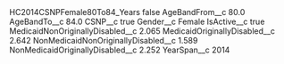 <?xml version="1.0" encoding="UTF-8"?>
<CustomMetadata xmlns="http://soap.sforce.com/2006/04/metadata" xmlns:xsi="http://www.w3.org/2001/XMLSchema-instance" xmlns:xsd="http://www.w3.org/2001/XMLSchema">
    <label>HC2014CSNPFemale80To84_Years</label>
    <protected>false</protected>
    <values>
        <field>AgeBandFrom__c</field>
        <value xsi:type="xsd:double">80.0</value>
    </values>
    <values>
        <field>AgeBandTo__c</field>
        <value xsi:type="xsd:double">84.0</value>
    </values>
    <values>
        <field>CSNP__c</field>
        <value xsi:type="xsd:boolean">true</value>
    </values>
    <values>
        <field>Gender__c</field>
        <value xsi:type="xsd:string">Female</value>
    </values>
    <values>
        <field>IsActive__c</field>
        <value xsi:type="xsd:boolean">true</value>
    </values>
    <values>
        <field>MedicaidNonOriginallyDisabled__c</field>
        <value xsi:type="xsd:double">2.065</value>
    </values>
    <values>
        <field>MedicaidOriginallyDisabled__c</field>
        <value xsi:type="xsd:double">2.642</value>
    </values>
    <values>
        <field>NonMedicaidNonOriginallyDisabled__c</field>
        <value xsi:type="xsd:double">1.589</value>
    </values>
    <values>
        <field>NonMedicaidOriginallyDisabled__c</field>
        <value xsi:type="xsd:double">2.252</value>
    </values>
    <values>
        <field>YearSpan__c</field>
        <value xsi:type="xsd:string">2014</value>
    </values>
</CustomMetadata>
